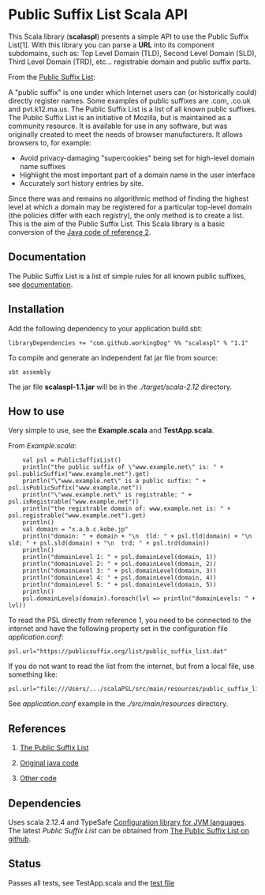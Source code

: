 # Public Suffix List Scala API

This Scala library (**scalaspl**) presents a simple API to use the Public Suffix List[1]. With this library you can parse a **URL** into its component subdomains, such as: Top Level Domain (TLD), 
Second Level Domain (SLD), Third Level Domain (TRD), etc... registrable domain and public suffix parts.

From the [Public Suffix List](https://publicsuffix.org/):

A "public suffix" is one under which Internet users can (or historically could) directly register names. 
Some examples of public suffixes are .com, .co.uk and pvt.k12.ma.us. 
The Public Suffix List is a list of all known public suffixes.
The Public Suffix List is an initiative of Mozilla, but is maintained as a community resource. 
It is available for use in any software, but was originally created to meet the needs of browser manufacturers. 
It allows browsers to, for example:

-  Avoid privacy-damaging "supercookies" being set for high-level domain name suffixes
-  Highlight the most important part of a domain name in the user interface
-  Accurately sort history entries by site.

Since there was and remains no algorithmic method of finding the highest level at which a domain 
may be registered for a particular top-level domain (the policies differ with each registry), 
the only method is to create a list. This is the aim of the Public Suffix List. This Scala library is a basic conversion of the [Java code of reference 2](https://github.com/whois-server-list/public-suffix-list).


## Documentation

The Public Suffix List is a list of simple rules for all known public suffixes, see [documentation](https://publicsuffix.org/).

## Installation

Add the following dependency to your application build.sbt:

    libraryDependencies += "com.github.workingDog" %% "scalaspl" % "1.1"

To compile and generate an independent fat jar file from source:

    sbt assembly

The jar file **scalaspl-1.1.jar** will be in the *./target/scala-2.12* directory.

## How to use

Very simple to use, see the **Example.scala** and **TestApp.scala**.

From *Example.scala*:

        val psl = PublicSuffixList()
        println("the public suffix of \"www.example.net\" is: " + psl.publicSuffix("www.example.net").get)
        println("\"www.example.net\" is a public suffix: " + psl.isPublicSuffix("www.example.net"))
        println("\"www.example.net\" is registrable: " + psl.isRegistrable("www.example.net"))
        println("the registrable domain of: www.example.net is: " + psl.registrable("www.example.net").get)
        println()
        val domain = "x.a.b.c.kobe.jp"
        println("domain: " + domain + "\n  tld: " + psl.tld(domain) + "\n  sld: " + psl.sld(domain) + "\n  trd: " + psl.trd(domain))
        println()
        println("domainLevel 1: " + psl.domainLevel(domain, 1))
        println("domainLevel 2: " + psl.domainLevel(domain, 2))
        println("domainLevel 3: " + psl.domainLevel(domain, 3))
        println("domainLevel 4: " + psl.domainLevel(domain, 4))
        println("domainLevel 5: " + psl.domainLevel(domain, 5))
        println()
        psl.domainLevels(domain).foreach(lvl => println("domainLevels: " + lvl))

To read the PSL directly from reference 1, you need to be connected to the internet and 
have the following property set in the configuration file *application.conf*:
 
    psl.url="https://publicsuffix.org/list/public_suffix_list.dat"

If you do not want to read the list from the internet, but from a local file, use something like:

    psl.url="file:///Users/.../scalaPSL/src/main/resources/public_suffix_list.dat"

See *application.conf* example in the *./src/main/resources* directory.
## References

1) [The Public Suffix List](https://publicsuffix.org/)

2) [Original java code](https://github.com/whois-server-list/public-suffix-list)

3) [Other code](https://github.com/wrangr/psl)

## Dependencies

Uses scala 2.12.4 and TypeSafe [Configuration library for JVM languages](https://github.com/typesafehub/config). 
The latest *Public Suffix List* can be obtained from [The Public Suffix List on github](https://github.com/publicsuffix/list). 

## Status 

Passes all tests, see TestApp.scala and the [test file](https://raw.githubusercontent.com/publicsuffix/list/master/tests/test_psl.txt)

